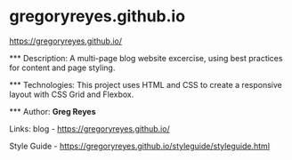 # gregoryreyes.github.io

https://gregoryreyes.github.io/

*** Description:
A multi-page blog website excercise, using best practices for content and page styling.

*** Technologies:
This project uses HTML and CSS to create a responsive layout with CSS Grid and Flexbox.

*** Author:
**Greg Reyes**

Links:
blog - https://gregoryreyes.github.io/

Style Guide - https://gregoryreyes.github.io/styleguide/styleguide.html
